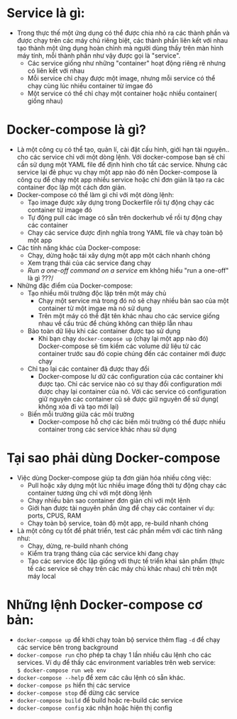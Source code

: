 # Service là gì:
- Trong thực thế một ứng dụng có thể được chia nhỏ ra các thành phần và được chạy trên các máy chủ riêng biệt, các thành phần liên kết với nhau tạo thành một ứng dụng hoàn chỉnh mà người dùng thấy trên màn hình máy tính, mỗi thành phần như vậy được gọi là "service". 
  - Các service giống như những "container" hoạt động riêng rẽ nhưng có liên kết với nhau
  - Mỗi service chỉ chạy được một image, nhưng mỗi service có thể chạy cùng lúc nhiều container từ imgae đó
  - Một service có thể chỉ chạy một container hoặc nhiều container( giống nhau)

# Docker-compose là gì?

* Là một công cụ có thể tạo, quản lí, cài đặt cấu hình, giới hạn tài nguyên.. cho các service chỉ với một dòng lệnh. Với docker-compose bạn sẽ chỉ cần sử dụng một YAML file để  định hình cho tất các service. Nhưng các service lại đẻ phục vụ chạy một app nào đó nên Docker-compose là công cụ để chạy một app nhiều service hoặc chỉ đơn giản là tạo ra các container đọc lập một cách đơn giản.
* Docker-compose có thể làm gì chỉ với một dòng lệnh:
  - Tạo image được xây dựng trong Dockerfile rồi tự động chạy các container từ image đó
  - Tự động pull các image có sẵn trên dockerhub về rồi tự động chạy các container
  - Chạy các service được định nghĩa trong YAML file và chạy toàn bộ một app
* Các tính năng khác của Docker-compose:
  - Chạy, dừng hoặc tái xây dựng một app một cách nhanh chóng 
  - Xem trạng thái của các service đang chạy
  - *Run a one-off command on a service* em không hiểu "run a one-off" là gì ???/
* Những đặc điểm của Docker-compose: 
  - Tạo nhiều môi trường độc lập trên một máy chủ
    - Chạy một service mà trong đó nó sẽ chạy nhiều bản sao của một container từ một imgae mà nó sử dụng
    - Trên một máy có thể đặt tên khác nhau cho các service giống nhau về cấu trúc để chúng không can thiệp lẫn nhau
  - Bảo toàn dữ liệu khi các container được tạo sử dụng 
    - Khi bạn chạy `docker-compose up` (chạy lại một app nào đó) Docker-compose sẽ tìm kiếm các volume  dữ liệu từ các container trước sau đó copie chúng đến các container mới được chạy
  - Chỉ tạo lại các container đã được thay đổi
    - Docker-compose lư dữ các configuration của các container khi được tạo. Chỉ các service nào có sự thay đổi configuration mới được chạy lại container của nó. Với các service có configuration giữ nguyên các container cũ sẽ được giữ nguyên để sử dụng( không xóa đi và tạo mới lại)
  - Biến mỗi trường giữa các môi trường
    - Docker-compose hỗ chợ các biến môi trường có thể được nhiều container trong các service khác nhau sử dụng

# Tại sao phải dùng Docker-compose 
* Việc dùng Docker-compose giúp ta đơn giản hóa nhiều công việc:
  * Pull hoặc xây dựng một lúc nhiều image đồng thời tự động chạy các container tương ứng chỉ với một dòng lệnh
  * Chạy nhiều bản sao container đơn giản chỉ với một lệnh 
  * Giới hạn được tài nguyên phần ứng để chạy các container ví dụ: ports, CPUS, RAM
  * Chạy toàn bộ service, toàn độ một app, re-build nhanh chóng
* Là một công cụ tốt để phát triển, test các phần mềm với các tính năng như:
  * Chạy, dừng, re-build nhanh chóng
  * Kiểm tra trạng tháng của các service khi đang chạy
  * Tạo các service độc lập giống với thực tế triển khai sản phẩm (thực tế các service sẽ chạy trên các máy chủ khác nhau) chỉ trên một máy local

# Những lệnh Docker-compose cơ bản:

* `docker-compose up` để khởi chạy toàn bộ service thêm flag `-d` để chạy các service bên trong background
* `docker-compose run` cho phép ta chạy 1 lần nhiều câu lệnh cho các services. Ví dụ để thấy các environment variables trên web service:  
`$ docker-compose run web env`
* `docker-compose --help` để xem các câu lệnh có sẵn khác.
* `docker-compose ps` hiển thị các service 
* `docker-compose stop` để dừng các service
* `docker-compose build` để build hoặc re-build các service 
* `docker-compose config` xác nhận hoặc hiện thị config




  


    
    

 



